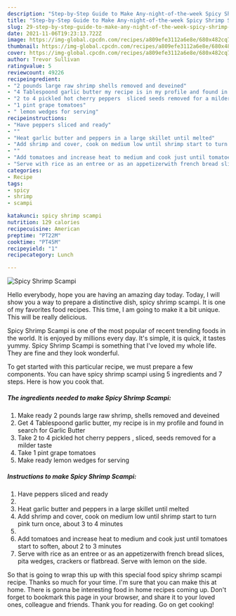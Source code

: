 ```yaml
---
description: "Step-by-Step Guide to Make Any-night-of-the-week Spicy Shrimp Scampi"
title: "Step-by-Step Guide to Make Any-night-of-the-week Spicy Shrimp Scampi"
slug: 29-step-by-step-guide-to-make-any-night-of-the-week-spicy-shrimp-scampi
date: 2021-11-06T19:23:13.722Z
image: https://img-global.cpcdn.com/recipes/a809efe3112a6e8e/680x482cq70/spicy-shrimp-scampi-recipe-main-photo.jpg
thumbnail: https://img-global.cpcdn.com/recipes/a809efe3112a6e8e/680x482cq70/spicy-shrimp-scampi-recipe-main-photo.jpg
cover: https://img-global.cpcdn.com/recipes/a809efe3112a6e8e/680x482cq70/spicy-shrimp-scampi-recipe-main-photo.jpg
author: Trevor Sullivan
ratingvalue: 5
reviewcount: 49226
recipeingredient:
- "2 pounds large raw shrimp shells removed and deveined"
- "4 Tablespoond garlic butter my recipe is in my profile and found in search for Garlic Butter"
- "2 to 4 pickled hot cherry peppers  sliced seeds removed for a milder taste"
- "1 pint grape tomatoes"
- " lemon wedges for serving"
recipeinstructions:
- "Have peppers sliced and ready"
- ""
- "Heat garlic butter and peppers in a large skillet until melted"
- "Add shrimp and cover, cook on medium low until shrimp start to turn pink turn once, about 3 to 4 minutes"
- ""
- "Add tomatoes and increase heat to medium and cook just until tomatoes start to soften, about 2 to 3 minutes"
- "Serve with rice as an entree or as an appetizerwith french bread slices, pita wedges, crackers or flatbread. Serve with lemon on the side."
categories:
- Recipe
tags:
- spicy
- shrimp
- scampi

katakunci: spicy shrimp scampi 
nutrition: 129 calories
recipecuisine: American
preptime: "PT22M"
cooktime: "PT45M"
recipeyield: "1"
recipecategory: Lunch

---
```



![Spicy Shrimp Scampi](https://img-global.cpcdn.com/recipes/a809efe3112a6e8e/680x482cq70/spicy-shrimp-scampi-recipe-main-photo.jpg)

Hello everybody, hope you are having an amazing day today. Today, I will show you a way to prepare a distinctive dish, spicy shrimp scampi. It is one of my favorites food recipes. This time, I am going to make it a bit unique. This will be really delicious.

Spicy Shrimp Scampi is one of the most popular of recent trending foods in the world. It is enjoyed by millions every day. It's simple, it is quick, it tastes yummy. Spicy Shrimp Scampi is something that I've loved my whole life. They are fine and they look wonderful.




To get started with this particular recipe, we must prepare a few components. You can have spicy shrimp scampi using 5 ingredients and 7 steps. Here is how you cook that.

<!--inarticleads1-->

##### The ingredients needed to make Spicy Shrimp Scampi:

1. Make ready 2 pounds large raw shrimp, shells removed and deveined
1. Get 4 Tablespoond garlic butter, my recipe is in my profile and found in search for Garlic Butter
1. Take 2 to 4 pickled hot cherry peppers , sliced, seeds removed for a milder taste
1. Take 1 pint grape tomatoes
1. Make ready  lemon wedges for serving




<!--inarticleads2-->

##### Instructions to make Spicy Shrimp Scampi:

1. Have peppers sliced and ready
1. 
1. Heat garlic butter and peppers in a large skillet until melted
1. Add shrimp and cover, cook on medium low until shrimp start to turn pink turn once, about 3 to 4 minutes
1. 
1. Add tomatoes and increase heat to medium and cook just until tomatoes start to soften, about 2 to 3 minutes
1. Serve with rice as an entree or as an appetizerwith french bread slices, pita wedges, crackers or flatbread. Serve with lemon on the side.




So that is going to wrap this up with this special food spicy shrimp scampi recipe. Thanks so much for your time. I'm sure that you can make this at home. There is gonna be interesting food in home recipes coming up. Don't forget to bookmark this page in your browser, and share it to your loved ones, colleague and friends. Thank you for reading. Go on get cooking!
